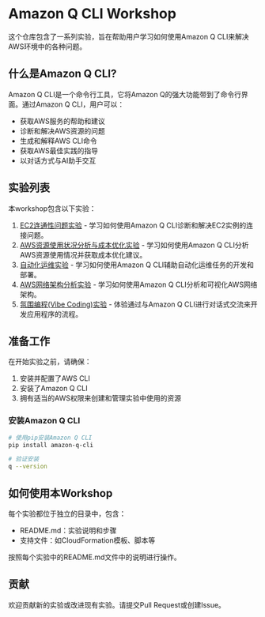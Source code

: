 # Amazon Q CLI Workshop

这个仓库包含了一系列实验，旨在帮助用户学习如何使用Amazon Q CLI来解决AWS环境中的各种问题。

## 什么是Amazon Q CLI?

Amazon Q CLI是一个命令行工具，它将Amazon Q的强大功能带到了命令行界面。通过Amazon Q CLI，用户可以：

- 获取AWS服务的帮助和建议
- 诊断和解决AWS资源的问题
- 生成和解释AWS CLI命令
- 获取AWS最佳实践的指导
- 以对话方式与AI助手交互

## 实验列表

本workshop包含以下实验：

1. [EC2连通性问题实验](./ec2-connectivity-lab/README.md) - 学习如何使用Amazon Q CLI诊断和解决EC2实例的连接问题。
2. [AWS资源使用状况分析与成本优化实验](./cost-optimization-lab/README.md) - 学习如何使用Amazon Q CLI分析AWS资源使用情况并获取成本优化建议。
3. [自动化运维实验](./automated-operations-lab/README.md) - 学习如何使用Amazon Q CLI辅助自动化运维任务的开发和部署。
4. [AWS网络架构分析实验](./network-analysis-lab/README.md) - 学习如何使用Amazon Q CLI分析和可视化AWS网络架构。
5. [氛围编程(Vibe Coding)实验](./vibe-coding-lab/README.md) - 体验通过与Amazon Q CLI进行对话式交流来开发应用程序的流程。

## 准备工作

在开始实验之前，请确保：

1. 安装并配置了AWS CLI
2. 安装了Amazon Q CLI
3. 拥有适当的AWS权限来创建和管理实验中使用的资源

### 安装Amazon Q CLI

```bash
# 使用pip安装Amazon Q CLI
pip install amazon-q-cli

# 验证安装
q --version
```

## 如何使用本Workshop

每个实验都位于独立的目录中，包含：
- README.md：实验说明和步骤
- 支持文件：如CloudFormation模板、脚本等

按照每个实验中的README.md文件中的说明进行操作。

## 贡献

欢迎贡献新的实验或改进现有实验。请提交Pull Request或创建Issue。
